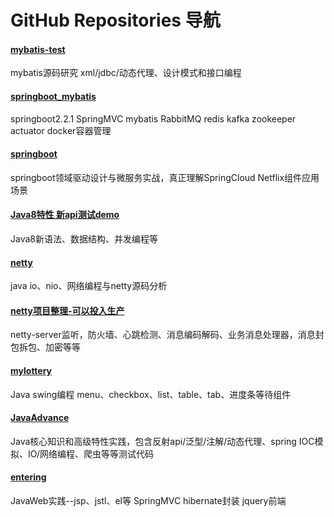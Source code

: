 # GitHub Repositories 导航

#### [mybatis-test](https://github.com/GitJavaProgramming/mybatis-test)
mybatis源码研究 xml/jdbc/动态代理、设计模式和接口编程
#### [springboot_mybatis](https://github.com/GitJavaProgramming/springboot_mybatis)
springboot2.2.1 SpringMVC mybatis RabbitMQ redis kafka zookeeper actuator docker容器管理
#### [springboot](https://github.com/GitJavaProgramming/springboot)
springboot领域驱动设计与微服务实战，真正理解SpringCloud Netflix组件应用场景
#### [Java8特性 新api测试demo](https://github.com/GitJavaProgramming/new-Java)
Java8新语法、数据结构、并发编程等
#### [netty](https://github.com/GitJavaProgramming/netty)
java io、nio、网络编程与netty源码分析
#### [netty项目整理-可以投入生产](https://github.com/GitJavaProgramming/nettyProject)
netty-server监听，防火墙、心跳检测、消息编码解码、业务消息处理器，消息封包拆包、加密等等
#### [mylottery](https://github.com/GitJavaProgramming/mylottery)
Java swing编程 menu、checkbox、list、table、tab、进度条等待组件
#### [JavaAdvance](https://github.com/GitJavaProgramming/JavaAdvance)
Java核心知识和高级特性实践，包含反射api/泛型/注解/动态代理、spring IOC模拟、IO/网络编程、爬虫等等测试代码
#### [entering](https://github.com/GitJavaProgramming/entering)
JavaWeb实践--jsp、jstl、el等 SpringMVC hibernate封装 jquery前端